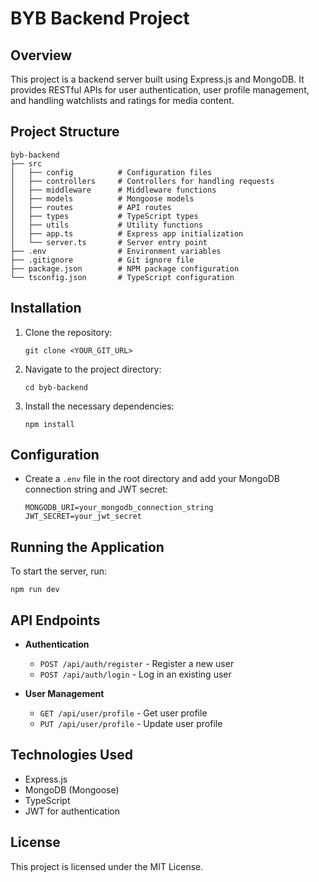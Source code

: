 # BYB Backend Project

## Overview

This project is a backend server built using Express.js and MongoDB. It provides RESTful APIs for user authentication, user profile management, and handling watchlists and ratings for media content.

## Project Structure

```
byb-backend
├── src
│   ├── config          # Configuration files
│   ├── controllers     # Controllers for handling requests
│   ├── middleware      # Middleware functions
│   ├── models          # Mongoose models
│   ├── routes          # API routes
│   ├── types           # TypeScript types
│   ├── utils           # Utility functions
│   ├── app.ts          # Express app initialization
│   └── server.ts       # Server entry point
├── .env                # Environment variables
├── .gitignore          # Git ignore file
├── package.json        # NPM package configuration
└── tsconfig.json       # TypeScript configuration
```

## Installation

1. Clone the repository:
   ```
   git clone <YOUR_GIT_URL>
   ```
2. Navigate to the project directory:
   ```
   cd byb-backend
   ```
3. Install the necessary dependencies:
   ```
   npm install
   ```

## Configuration

- Create a `.env` file in the root directory and add your MongoDB connection string and JWT secret:
  ```
  MONGODB_URI=your_mongodb_connection_string
  JWT_SECRET=your_jwt_secret
  ```

## Running the Application

To start the server, run:

```
npm run dev
```

## API Endpoints

- **Authentication**

  - `POST /api/auth/register` - Register a new user
  - `POST /api/auth/login` - Log in an existing user

- **User Management**
  - `GET /api/user/profile` - Get user profile
  - `PUT /api/user/profile` - Update user profile

## Technologies Used

- Express.js
- MongoDB (Mongoose)
- TypeScript
- JWT for authentication

## License

This project is licensed under the MIT License.
